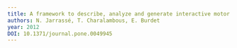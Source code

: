 ```yaml
---
title: A framework to describe, analyze and generate interactive motor behaviors
authors: N. Jarrassé, T. Charalambous, E. Burdet
year: 2012
DOI: 10.1371/journal.pone.0049945
---
```


